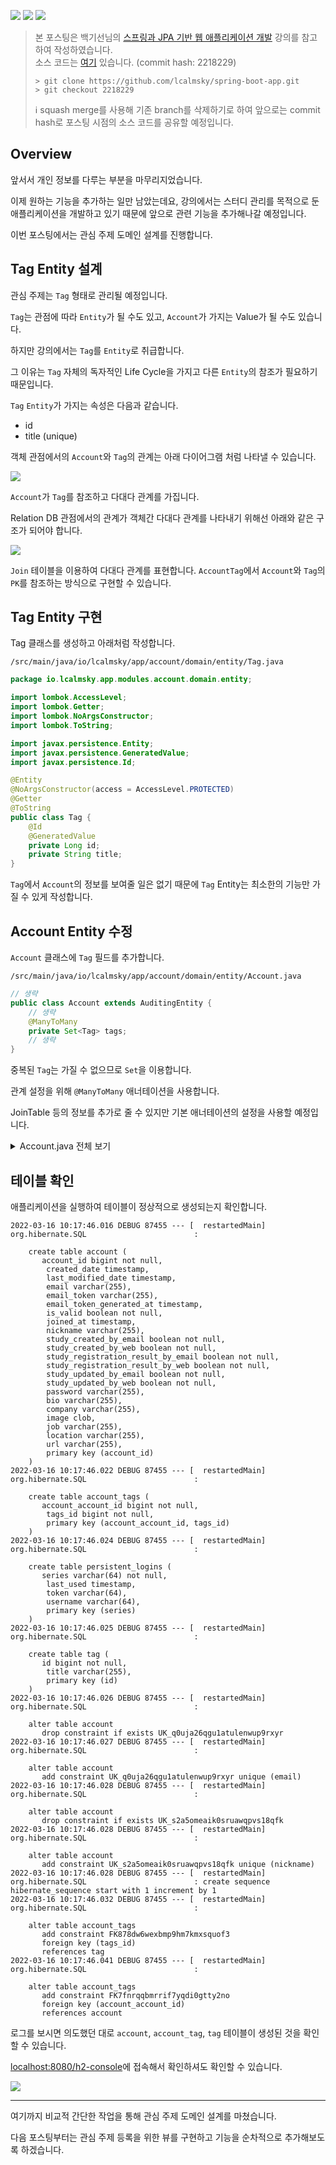 ![](https://img.shields.io/badge/spring--boot-2.5.4-red) ![](https://img.shields.io/badge/gradle-7.1.1-brightgreen) ![](https://img.shields.io/badge/java-11-blue)

> 본 포스팅은 백기선님의 [스프링과 JPA 기반 웹 애플리케이션 개발](https://www.inflearn.com/course/%EC%8A%A4%ED%94%84%EB%A7%81-JPA-%EC%9B%B9%EC%95%B1/dashboard) 강의를 참고하여 작성하였습니다.  
> 소스 코드는 [여기](https://github.com/lcalmsky/spring-boot-app) 있습니다. (commit hash: 2218229)
> ```shell
> > git clone https://github.com/lcalmsky/spring-boot-app.git
> > git checkout 2218229
> ```
> ℹ️ squash merge를 사용해 기존 branch를 삭제하기로 하여 앞으로는 commit hash로 포스팅 시점의 소스 코드를 공유할 예정입니다.

## Overview

앞서서 개인 정보를 다루는 부분을 마무리지었습니다.

이제 원하는 기능을 추가하는 일만 남았는데요, 강의에서는 스터디 관리를 목적으로 둔 애플리케이션을 개발하고 있기 때문에 앞으로 관련 기능을 추가해나갈 예정입니다.

이번 포스팅에서는 관심 주제 도메인 설계를 진행합니다.

## Tag Entity 설계

관심 주제는 `Tag` 형태로 관리될 예정입니다.

`Tag`는 관점에 따라 `Entity`가 될 수도 있고, `Account`가 가지는 Value가 될 수도 있습니다.

하지만 강의에서는 `Tag`를 `Entity`로 취급합니다.

그 이유는 `Tag` 자체의 독자적인 Life Cycle을 가지고 다른 `Entity`의 참조가 필요하기 때문입니다.

`Tag` `Entity`가 가지는 속성은 다음과 같습니다.

* id
* title (unique)

객체 관점에서의 `Account`와 `Tag`의 관계는 아래 다이어그램 처럼 나타낼 수 있습니다.

![](http://www.plantuml.com/plantuml/proxy?src=https://raw.githubusercontent.com/lcalmsky/spring-boot-app/master/resources/diagrams/26-01.puml)

`Account`가 `Tag`를 참조하고 다대다 관계를 가집니다.

Relation DB 관점에서의 관계가 객체간 다대다 관계를 나타내기 위해선 아래와 같은 구조가 되어야 합니다.

![](http://www.plantuml.com/plantuml/proxy?src=https://raw.githubusercontent.com/lcalmsky/spring-boot-app/master/resources/diagrams/26-02.puml)

`Join` 테이블을 이용하여 다대다 관계를 표현합니다. `AccountTag`에서 `Account`와 `Tag`의 `PK`를 참조하는 방식으로 구현할 수 있습니다.

## Tag Entity 구현

Tag 클래스를 생성하고 아래처럼 작성합니다.

`/src/main/java/io/lcalmsky/app/account/domain/entity/Tag.java`

```java
package io.lcalmsky.app.modules.account.domain.entity;

import lombok.AccessLevel;
import lombok.Getter;
import lombok.NoArgsConstructor;
import lombok.ToString;

import javax.persistence.Entity;
import javax.persistence.GeneratedValue;
import javax.persistence.Id;

@Entity
@NoArgsConstructor(access = AccessLevel.PROTECTED)
@Getter
@ToString
public class Tag {
    @Id
    @GeneratedValue
    private Long id;
    private String title;
}
```

`Tag`에서 `Account`의 정보를 보여줄 일은 없기 때문에 `Tag` Entity는 최소한의 기능만 가질 수 있게 작성합니다.

## Account Entity 수정

`Account` 클래스에 `Tag` 필드를 추가합니다.

`/src/main/java/io/lcalmsky/app/account/domain/entity/Account.java`

```java
// 생략
public class Account extends AuditingEntity {
    // 생략
    @ManyToMany
    private Set<Tag> tags;
    // 생략
}
```

중복된 `Tag`는 가질 수 없으므로 `Set`을 이용합니다.

관계 설정을 위해 `@ManyToMany` 애너테이션을 사용합니다.

JoinTable 등의 정보를 추가로 줄 수 있지만 기본 애너테이션의 설정을 사용할 예정입니다.

<details>
<summary>Account.java 전체 보기</summary>

```java
package io.lcalmsky.app.modules.account.domain.entity;

import io.lcalmsky.app.modules.account.domain.entity.AuditingEntity;
import io.lcalmsky.app.modules.account.endpoint.controller.form.NotificationForm;
import lombok.*;
import org.hibernate.Hibernate;

import javax.persistence.*;
import java.time.LocalDateTime;
import java.util.Objects;
import java.util.Set;
import java.util.UUID;

@Entity
@NoArgsConstructor(access = AccessLevel.PROTECTED) @AllArgsConstructor(access = AccessLevel.PROTECTED)
@Builder @Getter @ToString
public class Account extends AuditingEntity {

    @Id @GeneratedValue
    @Column(name = "account_id")
    private Long id;

    @Column(unique = true)
    private String email;

    @Column(unique = true)
    private String nickname;

    private String password;

    private boolean isValid;

    private String emailToken;

    private LocalDateTime joinedAt;

    @Embedded
    private Profile profile = new Profile();

    @Embedded
    private NotificationSetting notificationSetting = new NotificationSetting();

    private LocalDateTime emailTokenGeneratedAt;

    @ManyToMany
    private Set<Tag> tags;

    public void generateToken() {
        this.emailToken = UUID.randomUUID().toString();
        this.emailTokenGeneratedAt = LocalDateTime.now();
    }

    public boolean enableToSendEmail() {
        return this.emailTokenGeneratedAt.isBefore(LocalDateTime.now().minusMinutes(5));
    }

    public void verified() {
        this.isValid = true;
        joinedAt = LocalDateTime.now();
    }

    @PostLoad
    private void init() {
        if (profile == null) {
            profile = new Profile();
        }
        if (notificationSetting == null) {
            notificationSetting = new NotificationSetting();
        }
    }

    public void updateProfile(io.lcalmsky.app.modules.account.endpoint.controller.form.Profile profile) {
        if (this.profile == null) {
            this.profile = new Profile();
        }
        this.profile.bio = profile.getBio();
        this.profile.url = profile.getUrl();
        this.profile.job = profile.getJob();
        this.profile.location = profile.getLocation();
        this.profile.image = profile.getImage();
    }

    public void updatePassword(String newPassword) {
        this.password = newPassword;
    }

    public void updateNotification(NotificationForm notificationForm) {
        this.notificationSetting.studyCreatedByEmail = notificationForm.isStudyCreatedByEmail();
        this.notificationSetting.studyCreatedByWeb = notificationForm.isStudyCreatedByWeb();
        this.notificationSetting.studyUpdatedByWeb = notificationForm.isStudyUpdatedByWeb();
        this.notificationSetting.studyUpdatedByEmail = notificationForm.isStudyUpdatedByEmail();
        this.notificationSetting.studyRegistrationResultByEmail = notificationForm.isStudyRegistrationResultByEmail();
        this.notificationSetting.studyRegistrationResultByWeb = notificationForm.isStudyRegistrationResultByWeb();
    }

    public void updateNickname(String nickname) {
        this.nickname = nickname;
    }

    public boolean isValid(String token) {
        return this.emailToken.equals(token);
    }

    @Embeddable
    @NoArgsConstructor(access = AccessLevel.PROTECTED) @AllArgsConstructor(access = AccessLevel.PROTECTED)
    @Builder @Getter @ToString
    public static class Profile {
        private String bio;
        private String url;
        private String job;
        private String location;
        private String company;

        @Lob @Basic(fetch = FetchType.EAGER)
        private String image;
    }

    @Embeddable
    @NoArgsConstructor(access = AccessLevel.PROTECTED) @AllArgsConstructor(access = AccessLevel.PROTECTED)
    @Builder @Getter @ToString
    public static class NotificationSetting {
        private boolean studyCreatedByEmail = false;
        private boolean studyCreatedByWeb = true;
        private boolean studyRegistrationResultByEmail = false;
        private boolean studyRegistrationResultByWeb = true;
        private boolean studyUpdatedByEmail = false;
        private boolean studyUpdatedByWeb = true;

    }

    @Override
    public boolean equals(Object o) {
        if (this == o) {
            return true;
        }
        if (o == null || Hibernate.getClass(this) != Hibernate.getClass(o)) {
            return false;
        }
        Account account = (Account) o;
        return id != null && Objects.equals(id, account.id);
    }

    @Override
    public int hashCode() {
        return getClass().hashCode();
    }
}
```

</details>

## 테이블 확인

애플리케이션을 실행하여 테이블이 정상적으로 생성되는지 확인합니다.

```text
2022-03-16 10:17:46.016 DEBUG 87455 --- [  restartedMain] org.hibernate.SQL                        : 
    
    create table account (
       account_id bigint not null,
        created_date timestamp,
        last_modified_date timestamp,
        email varchar(255),
        email_token varchar(255),
        email_token_generated_at timestamp,
        is_valid boolean not null,
        joined_at timestamp,
        nickname varchar(255),
        study_created_by_email boolean not null,
        study_created_by_web boolean not null,
        study_registration_result_by_email boolean not null,
        study_registration_result_by_web boolean not null,
        study_updated_by_email boolean not null,
        study_updated_by_web boolean not null,
        password varchar(255),
        bio varchar(255),
        company varchar(255),
        image clob,
        job varchar(255),
        location varchar(255),
        url varchar(255),
        primary key (account_id)
    )
2022-03-16 10:17:46.022 DEBUG 87455 --- [  restartedMain] org.hibernate.SQL                        : 
    
    create table account_tags (
       account_account_id bigint not null,
        tags_id bigint not null,
        primary key (account_account_id, tags_id)
    )
2022-03-16 10:17:46.024 DEBUG 87455 --- [  restartedMain] org.hibernate.SQL                        : 
    
    create table persistent_logins (
       series varchar(64) not null,
        last_used timestamp,
        token varchar(64),
        username varchar(64),
        primary key (series)
    )
2022-03-16 10:17:46.025 DEBUG 87455 --- [  restartedMain] org.hibernate.SQL                        : 
    
    create table tag (
       id bigint not null,
        title varchar(255),
        primary key (id)
    )
2022-03-16 10:17:46.026 DEBUG 87455 --- [  restartedMain] org.hibernate.SQL                        : 
    
    alter table account 
       drop constraint if exists UK_q0uja26qgu1atulenwup9rxyr
2022-03-16 10:17:46.027 DEBUG 87455 --- [  restartedMain] org.hibernate.SQL                        : 
    
    alter table account 
       add constraint UK_q0uja26qgu1atulenwup9rxyr unique (email)
2022-03-16 10:17:46.028 DEBUG 87455 --- [  restartedMain] org.hibernate.SQL                        : 
    
    alter table account 
       drop constraint if exists UK_s2a5omeaik0sruawqpvs18qfk
2022-03-16 10:17:46.028 DEBUG 87455 --- [  restartedMain] org.hibernate.SQL                        : 
    
    alter table account 
       add constraint UK_s2a5omeaik0sruawqpvs18qfk unique (nickname)
2022-03-16 10:17:46.028 DEBUG 87455 --- [  restartedMain] org.hibernate.SQL                        : create sequence hibernate_sequence start with 1 increment by 1
2022-03-16 10:17:46.032 DEBUG 87455 --- [  restartedMain] org.hibernate.SQL                        : 
    
    alter table account_tags 
       add constraint FK878dw6wexbmp9hm7kmxsquof3 
       foreign key (tags_id) 
       references tag
2022-03-16 10:17:46.041 DEBUG 87455 --- [  restartedMain] org.hibernate.SQL                        : 
    
    alter table account_tags 
       add constraint FK7fnrqqbmrrif7yqdi0gtty2no 
       foreign key (account_account_id) 
       references account
```

로그를 보시면 의도했던 대로 `account`, `account_tag`, `tag` 테이블이 생성된 것을 확인할 수 있습니다.

[localhost:8080/h2-console](http://localhost:8080/h2-console)에 접속해서 확인하셔도 확인할 수 있습니다.

![](https://raw.githubusercontent.com/lcalmsky/spring-boot-app/master/resources/images/26-01.png)

---

여기까지 비교적 간단한 작업을 통해 관심 주제 도메인 설계를 마쳤습니다.

다음 포스팅부터는 관심 주제 등록을 위한 뷰를 구현하고 기능을 순차적으로 추가해보도록 하겠습니다.